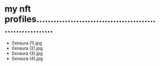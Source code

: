 # my nft profiles...........................................................
- 0xnaura (1).jpg
- 0xnaura (2).jpg
- 0xnaura (3).jpg
- 0xnaura (4).jpg

